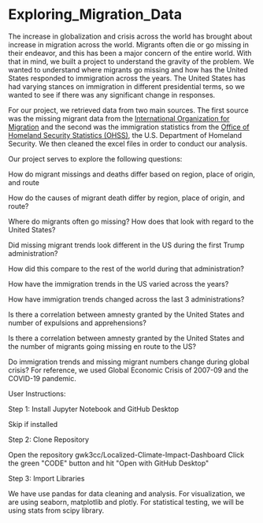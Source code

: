 # Exploring_Migration_Data

The increase in globalization and crisis across the world has brought about increase in migration across the world. Migrants often die or go missing in their endeavor, and this has been a major concern of the entire world. With that in mind, we built a project to understand the gravity of the problem. We wanted to understand where migrants go missing and how has the United States responded to immigration across the years. The United States has had varying stances on immigration in different presidential terms, so we wanted to see if there was any significant change in responses.

For our project, we retrieved data from two main sources. The first source was the missing migrant data from the [International Organization for Migration](https://missingmigrants.iom.int/downloads) and the second was the immigration statistics from the [Office of Homeland Security Statistics (OHSS)](https://ohss.dhs.gov/topics/immigration/yearbook-immigration-statistics/yearbook-2023), the U.S. Department of Homeland Security. We then cleaned the excel files in order to conduct our analysis.

Our project serves to explore the following questions:

How do migrant missings and deaths differ based on region, place of origin, and route

How do the causes of migrant death differ by region, place of origin, and route?

Where do migrants often go missing? How does that look with regard to the United States?

Did missing migrant trends look different in the US during the first Trump administration?

How did this compare to the rest of the world during that administration?

How have the immigration trends in the US varied across the years?

How have immigration trends changed across the last 3 administrations?

Is there a correlation between amnesty granted by the United States and number of expulsions and apprehensions?

Is there a correlation between amnesty granted by the United States and the number of migrants going missing en route to the US?

Do immigration trends and missing migrant numbers change during global crisis? For reference, we used Global Economic Crisis of 2007-09 and the COVID-19 pandemic.

User Instructions:

Step 1: Install Jupyter Notebook and GitHub Desktop

Skip if installed

Step 2: Clone Repository

Open the repository gwk3cc/Localized-Climate-Impact-Dashboard Click the green "CODE" button and hit "Open with GitHub Desktop"

Step 3: Import Libraries

We have use pandas for data cleaning and analysis. For visualization, we are using seaborn, matplotlib and plotly. For statistical testing, we will be using stats from scipy library.
